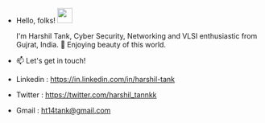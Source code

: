 - Hello, folks! <img src="https://raw.githubusercontent.com/MartinHeinz/MartinHeinz/master/wave.gif" width="30px">


  I'm Harshil Tank, Cyber Security, Networking and VLSI enthusiastic from Gujrat, India.  👀 Enjoying beauty of this world.

- 📫 Let's get in touch!  
- Linkedin : https://in.linkedin.com/in/harshil-tank   
- Twitter : https://twitter.com/harshil_tannkk     
- Gmail : ht14tank@gmail.com

